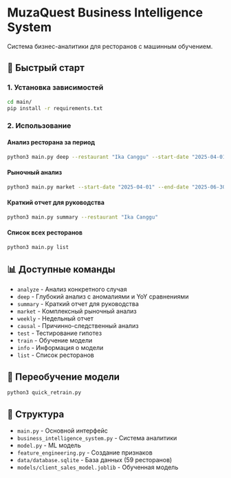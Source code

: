 # MuzaQuest Business Intelligence System

Система бизнес-аналитики для ресторанов с машинным обучением.

## 🚀 Быстрый старт

### 1. Установка зависимостей
```bash
cd main/
pip install -r requirements.txt
```

### 2. Использование

#### Анализ ресторана за период
```bash
python3 main.py deep --restaurant "Ika Canggu" --start-date "2025-04-01" --end-date "2025-06-30"
```

#### Рыночный анализ
```bash
python3 main.py market --start-date "2025-04-01" --end-date "2025-06-30"
```

#### Краткий отчет для руководства
```bash
python3 main.py summary --restaurant "Ika Canggu"
```

#### Список всех ресторанов
```bash
python3 main.py list
```

## 📊 Доступные команды

- `analyze` - Анализ конкретного случая
- `deep` - Глубокий анализ с аномалиями и YoY сравнениями
- `summary` - Краткий отчет для руководства
- `market` - Комплексный рыночный анализ
- `weekly` - Недельный отчет
- `causal` - Причинно-следственный анализ
- `test` - Тестирование гипотез
- `train` - Обучение модели
- `info` - Информация о модели
- `list` - Список ресторанов

## 🔧 Переобучение модели

```bash
python3 quick_retrain.py
```

## 📁 Структура

- `main.py` - Основной интерфейс
- `business_intelligence_system.py` - Система аналитики
- `model.py` - ML модель
- `feature_engineering.py` - Создание признаков
- `data/database.sqlite` - База данных (59 ресторанов)
- `models/client_sales_model.joblib` - Обученная модель